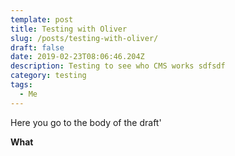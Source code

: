 ```yaml
---
template: post
title: Testing with Oliver
slug: /posts/testing-with-oliver/
draft: false
date: 2019-02-23T08:06:46.204Z
description: Testing to see who CMS works sdfsdf
category: testing
tags:
  - Me
---
```

Here you go to the body of the draft'

**What**

